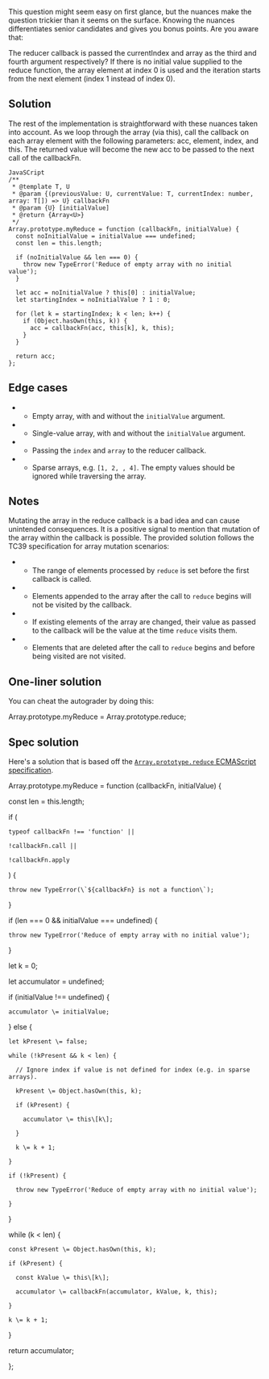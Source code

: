 This question might seem easy on first glance, but the nuances make the question trickier than it seems on the surface. Knowing the nuances differentiates senior candidates and gives you bonus points. Are you aware that:

The reducer callback is passed the currentIndex and array as the third and fourth argument respectively?
If there is no initial value supplied to the reduce function, the array element at index 0 is used and the iteration starts from the next element (index 1 instead of index 0).
## Solution
The rest of the implementation is straightforward with these nuances taken into account. As we loop through the array (via this), call the callback on each array element with the following parameters: acc, element, index, and this. The returned value will become the new acc to be passed to the next call of the callbackFn.

```
JavaSCript
/**
 * @template T, U
 * @param {(previousValue: U, currentValue: T, currentIndex: number, array: T[]) => U} callbackFn
 * @param {U} [initialValue]
 * @return {Array<U>}
 */
Array.prototype.myReduce = function (callbackFn, initialValue) {
  const noInitialValue = initialValue === undefined;
  const len = this.length;

  if (noInitialValue && len === 0) {
    throw new TypeError('Reduce of empty array with no initial value');
  }

  let acc = noInitialValue ? this[0] : initialValue;
  let startingIndex = noInitialValue ? 1 : 0;

  for (let k = startingIndex; k < len; k++) {
    if (Object.hasOwn(this, k)) {
      acc = callbackFn(acc, this[k], k, this);
    }
  }

  return acc;
};

```

## Edge cases

* *   Empty array, with and without the `initialValue` argument.
* *   Single-value array, with and without the `initialValue` argument.
* *   Passing the `index` and `array` to the reducer callback.
* *   Sparse arrays, e.g. `[1, 2, , 4]`. The empty values should be ignored while traversing the array.

## Notes

Mutating the array in the reduce callback is a bad idea and can cause unintended consequences. It is a positive signal to mention that mutation of the array within the callback is possible. The provided solution follows the TC39 specification for array mutation scenarios:

* *   The range of elements processed by `reduce` is set before the first callback is called.
* *   Elements appended to the array after the call to `reduce` begins will not be visited by the callback.
* *   If existing elements of the array are changed, their value as passed to the callback will be the value at the time `reduce` visits them.
* *   Elements that are deleted after the call to `reduce` begins and before being visited are not visited.

## One-liner solution

You can cheat the autograder by doing this:

Array.prototype.myReduce \= Array.prototype.reduce;

## Spec solution

Here's a solution that is based off the [`Array.prototype.reduce` ECMAScript specification](https://tc39.es/ecma262/multipage/indexed-collections.html#sec-array.prototype.reduce).

Array.prototype.myReduce \= function (callbackFn, initialValue) {

  const len \= this.length;

  if (

    typeof callbackFn !== 'function' ||

    !callbackFn.call ||

    !callbackFn.apply

  ) {

    throw new TypeError(\`${callbackFn} is not a function\`);

  }

  if (len \=== 0 && initialValue \=== undefined) {

    throw new TypeError('Reduce of empty array with no initial value');

  }

  let k \= 0;

  let accumulator \= undefined;

  if (initialValue !== undefined) {

    accumulator \= initialValue;

  } else {

    let kPresent \= false;

    while (!kPresent && k < len) {

      // Ignore index if value is not defined for index (e.g. in sparse arrays).

      kPresent \= Object.hasOwn(this, k);

      if (kPresent) {

        accumulator \= this\[k\];

      }

      k \= k + 1;

    }

    if (!kPresent) {

      throw new TypeError('Reduce of empty array with no initial value');

    }

  }

  while (k < len) {

    const kPresent \= Object.hasOwn(this, k);

    if (kPresent) {

      const kValue \= this\[k\];

      accumulator \= callbackFn(accumulator, kValue, k, this);

    }

    k \= k + 1;

  }

  return accumulator;

};